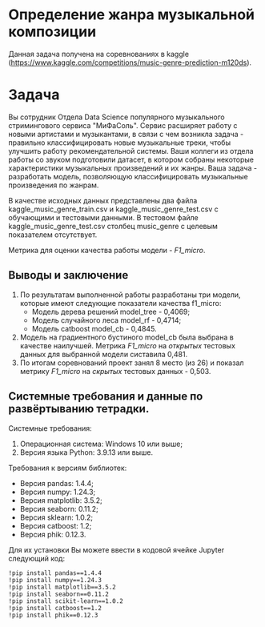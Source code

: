 # Определение жанра музыкальной композиции
Данная задача получена на соревнованиях в kaggle (https://www.kaggle.com/competitions/music-genre-prediction-m120ds).

# Задача
Вы сотрудник Отдела Data Science популярного музыкального стримингового сервиса "МиФаСоль". Сервис расширяет работу с новыми артистами и музыкантами, в связи с чем возникла задача - правильно классифицировать новые музыкальные треки, чтобы улучшить работу рекомендательной системы. Ваши коллеги из отдела работы со звуком подготовили датасет, в котором собраны некоторые характеристики музыкальных произведений и их жанры. Ваша задача - разработать модель, позволяющую классифицировать музыкальные произведения по жанрам.

В качестве исходных данных представлены два файла kaggle_music_genre_train.csv и kaggle_music_genre_test.csv с обучающими и тестовыми данными. В тестовом файле kaggle_music_genre_test.csv столбец music_genre с целевым показателем отсутствует.

Метрика для оценки качества работы модели - *F1_micro*.

## Выводы и заключение
1. По результатам выполненной работы разработаны три модели, которые имеют следующие показатели качества f1_micro:
   - Модель дерева решений model_tree - 0,4069;
   - Модель случайного леса model_rf - 0,4714;
   - Модель catboost model_cb - 0,4845.
2. Модель на градиентного бустиного model_cb была выбрана в качестве наилучшей. Метрика *F1_micro* на *открытых* тестовых данных для выбранной модели систавила 0,481.
3. По итогам соревнований проект занял 8 место (из 26) и показал метрику *F1_micro* на *скрытых* тестовых данных - 0,503.

## Системные требования и данные по развёртыванию тетрадки.
Системные требования:
1. Операционная система: Windows 10 или выше;
2. Версия языка Python: 3.9.13 или выше.
   
Требования к версиям библиотек:
- Версия pandas: 1.4.4;
- Версия numpy: 1.24.3;
- Версия matplotlib: 3.5.2;
- Версия seaborn: 0.11.2;
- Версия sklearn: 1.0.2;
- Версия catboost: 1.2;
- Версия phik: 0.12.3.
  
Для их установки Вы можете ввести в кодовой ячейке Jupyter следующий код:
```
!pip install pandas==1.4.4
!pip install numpy==1.24.3
!pip install matplotlib==3.5.2
!pip install seaborn==0.11.2
!pip install scikit-learn==1.0.2
!pip install catboost==1.2
!pip install phik==0.12.3
```
